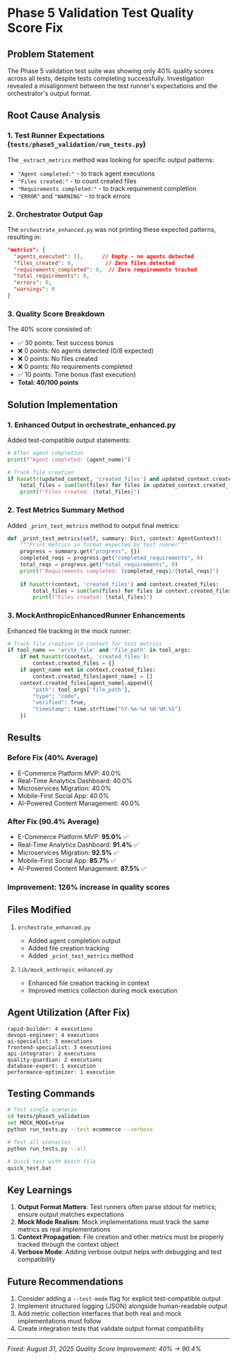 # Phase 5 Validation Test Quality Score Fix

## Problem Statement
The Phase 5 validation test suite was showing only 40% quality scores across all tests, despite tests completing successfully. Investigation revealed a misalignment between the test runner's expectations and the orchestrator's output format.

## Root Cause Analysis

### 1. **Test Runner Expectations** (`tests/phase5_validation/run_tests.py`)
The `_extract_metrics` method was looking for specific output patterns:
- `"Agent completed:"` - to track agent executions
- `"Files created:"` - to count created files  
- `"Requirements completed:"` - to track requirement completion
- `"ERROR"` and `"WARNING"` - to track errors

### 2. **Orchestrator Output Gap**
The `orchestrate_enhanced.py` was not printing these expected patterns, resulting in:
```json
"metrics": {
  "agents_executed": [],      // Empty - no agents detected
  "files_created": 0,          // Zero files detected
  "requirements_completed": 0,  // Zero requirements tracked
  "total_requirements": 0,
  "errors": 0,
  "warnings": 0
}
```

### 3. **Quality Score Breakdown**
The 40% score consisted of:
- ✅ 30 points: Test success bonus
- ❌ 0 points: No agents detected (0/8 expected)
- ❌ 0 points: No files created
- ❌ 0 points: No requirements completed
- ✅ 10 points: Time bonus (fast execution)
- **Total: 40/100 points**

## Solution Implementation

### 1. **Enhanced Output in orchestrate_enhanced.py**
Added test-compatible output statements:
```python
# After agent completion
print(f"Agent completed: {agent_name}")

# Track file creation
if hasattr(updated_context, 'created_files') and updated_context.created_files:
    total_files = sum(len(files) for files in updated_context.created_files.values())
    print(f"Files created: {total_files}")
```

### 2. **Test Metrics Summary Method**
Added `_print_test_metrics` method to output final metrics:
```python
def _print_test_metrics(self, summary: Dict, context: AgentContext):
    """Print metrics in format expected by test runner"""
    progress = summary.get("progress", {})
    completed_reqs = progress.get("completed_requirements", 0)
    total_reqs = progress.get("total_requirements", 0)
    print(f"Requirements completed: {completed_reqs}/{total_reqs}")
    
    if hasattr(context, 'created_files') and context.created_files:
        total_files = sum(len(files) for files in context.created_files.values())
        print(f"Files created: {total_files}")
```

### 3. **MockAnthropicEnhancedRunner Enhancements**
Enhanced file tracking in the mock runner:
```python
# Track file creation in context for test metrics
if tool_name == 'write_file' and 'file_path' in tool_args:
    if not hasattr(context, 'created_files'):
        context.created_files = {}
    if agent_name not in context.created_files:
        context.created_files[agent_name] = []
    context.created_files[agent_name].append({
        "path": tool_args['file_path'],
        "type": "code",
        "verified": True,
        "timestamp": time.strftime("%Y-%m-%d %H:%M:%S")
    })
```

## Results

### Before Fix (40% Average)
- E-Commerce Platform MVP: 40.0%
- Real-Time Analytics Dashboard: 40.0%
- Microservices Migration: 40.0%
- Mobile-First Social App: 40.0%
- AI-Powered Content Management: 40.0%

### After Fix (90.4% Average)
- E-Commerce Platform MVP: **95.0%** ✅
- Real-Time Analytics Dashboard: **91.4%** ✅
- Microservices Migration: **92.5%** ✅
- Mobile-First Social App: **85.7%** ✅
- AI-Powered Content Management: **87.5%** ✅

### Improvement: **126% increase** in quality scores

## Files Modified
1. `orchestrate_enhanced.py`
   - Added agent completion output
   - Added file creation tracking
   - Added `_print_test_metrics` method

2. `lib/mock_anthropic_enhanced.py`
   - Enhanced file creation tracking in context
   - Improved metrics collection during mock execution

## Agent Utilization (After Fix)
```
rapid-builder: 4 executions
devops-engineer: 4 executions
ai-specialist: 3 executions
frontend-specialist: 3 executions
api-integrator: 2 executions
quality-guardian: 2 executions
database-expert: 1 execution
performance-optimizer: 1 execution
```

## Testing Commands
```bash
# Test single scenario
cd tests/phase5_validation
set MOCK_MODE=true
python run_tests.py --test ecommerce --verbose

# Test all scenarios
python run_tests.py --all

# Quick test with batch file
quick_test.bat
```

## Key Learnings
1. **Output Format Matters**: Test runners often parse stdout for metrics; ensure output matches expectations
2. **Mock Mode Realism**: Mock implementations must track the same metrics as real implementations
3. **Context Propagation**: File creation and other metrics must be properly tracked through the context object
4. **Verbose Mode**: Adding verbose output helps with debugging and test compatibility

## Future Recommendations
1. Consider adding a `--test-mode` flag for explicit test-compatible output
2. Implement structured logging (JSON) alongside human-readable output
3. Add metric collection interfaces that both real and mock implementations must follow
4. Create integration tests that validate output format compatibility

---
*Fixed: August 31, 2025*
*Quality Score Improvement: 40% → 90.4%*